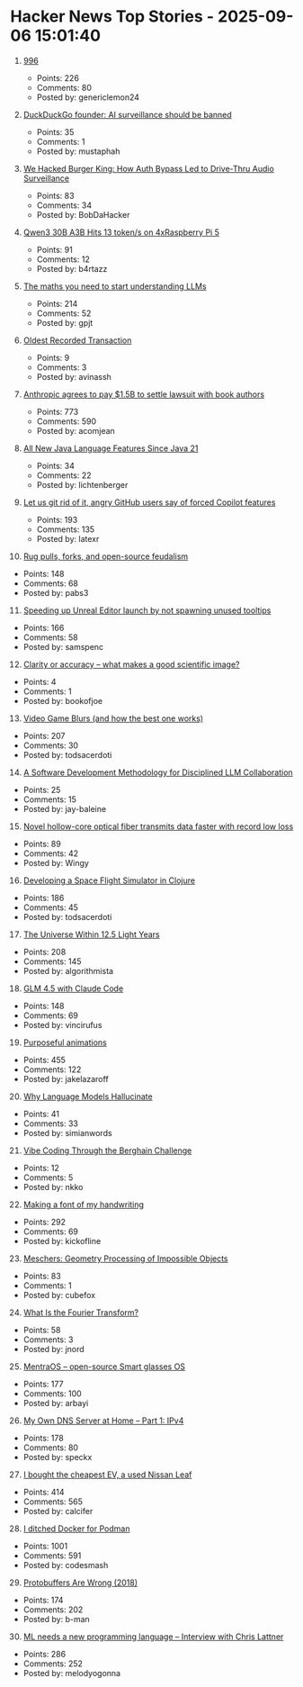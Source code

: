 # Hacker News Top Stories - 2025-09-06 15:01:40

1. [996](https://lucumr.pocoo.org/2025/9/4/996/)
   - Points: 226
   - Comments: 80
   - Posted by: genericlemon24

2. [DuckDuckGo founder: AI surveillance should be banned](https://gabrielweinberg.com/p/ai-surveillance-should-be-banned)
   - Points: 35
   - Comments: 1
   - Posted by: mustaphah

3. [We Hacked Burger King: How Auth Bypass Led to Drive-Thru Audio Surveillance](https://bobdahacker.com/blog/rbi-hacked-drive-thrus/)
   - Points: 83
   - Comments: 34
   - Posted by: BobDaHacker

4. [Qwen3 30B A3B Hits 13 token/s on 4xRaspberry Pi 5](https://github.com/b4rtaz/distributed-llama/discussions/255)
   - Points: 91
   - Comments: 12
   - Posted by: b4rtazz

5. [The maths you need to start understanding LLMs](https://www.gilesthomas.com/2025/09/maths-for-llms)
   - Points: 214
   - Comments: 52
   - Posted by: gpjt

6. [Oldest Recorded Transaction](https://avi.im/blag/2025/oldest-txn/)
   - Points: 9
   - Comments: 3
   - Posted by: avinassh

7. [Anthropic agrees to pay $1.5B to settle lawsuit with book authors](https://www.nytimes.com/2025/09/05/technology/anthropic-settlement-copyright-ai.html?unlocked_article_code=1.jk8.bTTt.Zir9wmtPaTp2&smid=url-share)
   - Points: 773
   - Comments: 590
   - Posted by: acomjean

8. [All New Java Language Features Since Java 21](https://inside.java/2025/08/31/roadto25-java-language/)
   - Points: 34
   - Comments: 22
   - Posted by: lichtenberger

9. [Let us git rid of it, angry GitHub users say of forced Copilot features](https://www.theregister.com/2025/09/05/github_copilot_complaints/)
   - Points: 193
   - Comments: 135
   - Posted by: latexr

10. [Rug pulls, forks, and open-source feudalism](https://lwn.net/SubscriberLink/1036465/e80ebbc4cee39bfb/)
   - Points: 148
   - Comments: 68
   - Posted by: pabs3

11. [Speeding up Unreal Editor launch by not spawning unused tooltips](https://larstofus.com/2025/09/02/speeding-up-the-unreal-editor-launch-by-not-spawning-38000-tooltips/)
   - Points: 166
   - Comments: 58
   - Posted by: samspenc

12. [Clarity or accuracy – what makes a good scientific image?](https://www.nature.com/articles/d41586-025-02757-7)
   - Points: 4
   - Comments: 1
   - Posted by: bookofjoe

13. [Video Game Blurs (and how the best one works)](https://blog.frost.kiwi/dual-kawase/)
   - Points: 207
   - Comments: 30
   - Posted by: todsacerdoti

14. [A Software Development Methodology for Disciplined LLM Collaboration](https://github.com/Varietyz/Disciplined-AI-Software-Development)
   - Points: 25
   - Comments: 15
   - Posted by: jay-baleine

15. [Novel hollow-core optical fiber transmits data faster with record low loss](https://phys.org/news/2025-09-hollow-core-optical-fiber-transmits.html)
   - Points: 89
   - Comments: 42
   - Posted by: Wingy

16. [Developing a Space Flight Simulator in Clojure](https://www.wedesoft.de/software/2025/09/05/clojure-game/)
   - Points: 186
   - Comments: 45
   - Posted by: todsacerdoti

17. [The Universe Within 12.5 Light Years](http://www.atlasoftheuniverse.com/12lys.html)
   - Points: 208
   - Comments: 145
   - Posted by: algorithmista

18. [GLM 4.5 with Claude Code](https://docs.z.ai/guides/llm/glm-4.5)
   - Points: 148
   - Comments: 69
   - Posted by: vincirufus

19. [Purposeful animations](https://emilkowal.ski/ui/you-dont-need-animations)
   - Points: 455
   - Comments: 122
   - Posted by: jakelazaroff

20. [Why Language Models Hallucinate](https://openai.com/index/why-language-models-hallucinate/)
   - Points: 41
   - Comments: 33
   - Posted by: simianwords

21. [Vibe Coding Through the Berghain Challenge](https://www.nibzard.com/berghain/)
   - Points: 12
   - Comments: 5
   - Posted by: nkko

22. [Making a font of my handwriting](https://chameth.com/making-a-font-of-my-handwriting/)
   - Points: 292
   - Comments: 69
   - Posted by: kickofline

23. [Meschers: Geometry Processing of Impossible Objects](https://anadodik.github.io/publication/meschers/)
   - Points: 83
   - Comments: 1
   - Posted by: cubefox

24. [What Is the Fourier Transform?](https://www.quantamagazine.org/what-is-the-fourier-transform-20250903/)
   - Points: 58
   - Comments: 3
   - Posted by: jnord

25. [MentraOS – open-source Smart glasses OS](https://github.com/Mentra-Community/MentraOS)
   - Points: 177
   - Comments: 100
   - Posted by: arbayi

26. [My Own DNS Server at Home – Part 1: IPv4](https://jan.wildeboer.net/2025/08/My-DNS-Part-1/)
   - Points: 178
   - Comments: 80
   - Posted by: speckx

27. [I bought the cheapest EV, a used Nissan Leaf](https://www.jeffgeerling.com/blog/2025/i-bought-cheapest-ev-used-nissan-leaf)
   - Points: 414
   - Comments: 565
   - Posted by: calcifer

28. [I ditched Docker for Podman](https://codesmash.dev/why-i-ditched-docker-for-podman-and-you-should-too)
   - Points: 1001
   - Comments: 591
   - Posted by: codesmash

29. [Protobuffers Are Wrong (2018)](https://reasonablypolymorphic.com/blog/protos-are-wrong/)
   - Points: 174
   - Comments: 202
   - Posted by: b-man

30. [ML needs a new programming language – Interview with Chris Lattner](https://signalsandthreads.com/why-ml-needs-a-new-programming-language/)
   - Points: 286
   - Comments: 252
   - Posted by: melodyogonna

